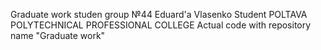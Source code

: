 Graduate work studen group №44 Eduard'a Vlasenko
Student POLTAVA POLYTECHNICAL PROFESSIONAL COLLEGE 
Actual code with repository name "Graduate work"
